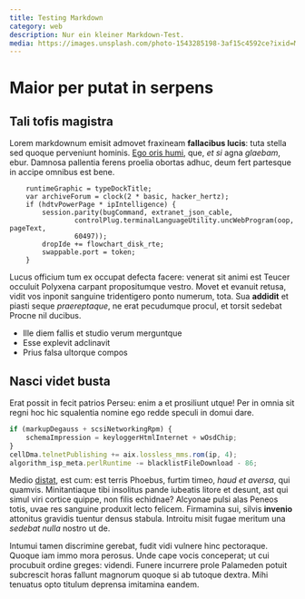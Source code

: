 ```yaml
---
title: Testing Markdown
category: web
description: Nur ein kleiner Markdown-Test.
media: https://images.unsplash.com/photo-1543285198-3af15c4592ce?ixid=MnwxMjA3fDB8MHxwaG90by1wYWdlfHx8fGVufDB8fHx8&ixlib=rb-1.2.1&auto=format&fit=crop&w=967&q=80
---
```

# Maior per putat in serpens

## Tali tofis magistra

Lorem markdownum emisit admovet fraxineam **fallacibus lucis**: tuta stella sed
quoque perveniunt hominis. [Ego oris humi](http://rabies.org/tritoniacam.php),
que, *et si* agna *glaebam*, ebur. Damnosa pallentia ferens proelia obortas
adhuc, deum fert partesque in accipe omnibus est bene.

```
    runtimeGraphic = typeDockTitle;
    var archiveForum = clock(2 * basic, hacker_hertz);
    if (hdtvPowerPage * ipIntelligence) {
        session.parity(bugCommand, extranet_json_cable,
                controlPlug.terminalLanguageUtility.uncWebProgram(oop, pageText,
                60497));
        dropIde += flowchart_disk_rte;
        swappable.port = token;
    }
```

Lucus officium tum ex occupat defecta facere: venerat sit animi est Teucer
occuluit Polyxena carpant propositumque vestro. Movet et evanuit retusa, vidit
vos inponit sanguine tridentigero ponto numerum, tota. Sua **addidit** et piasti
seque *praereptaque*, ne erat pecudumque procul, et torsit sedebat Procne nil
ducibus.

- Ille diem fallis et studio verum merguntque
- Esse explevit adclinavit
- Prius falsa ultorque compos

## Nasci videt busta

Erat possit in fecit patrios Perseu: enim a et prosiliunt utque! Per in omnia
sit regni hoc hic squalentia nomine ego redde speculi in domui dare.

``` js
if (markupDegauss + scsiNetworkingRpm) {
    schemaImpression = keyloggerHtmlInternet + wOsdChip;
}
cellDma.telnetPublishing += aix.lossless_mms.rom(ip, 4);
algorithm_isp_meta.perlRuntime -= blacklistFileDownload - 86;
```

Medio [distat](http://in.com/levem.html), est cum: est terris Phoebus, furtim
timeo, *haud et aversa*, qui quamvis. Minitantiaque tibi insolitus pande
iubeatis litore et desunt, ast qui simul viri cortice quippe, non filis
echidnae? Alcyonae pulsi alas Peneos totis, uvae res sanguine produxit lecto
felicem. Firmamina sui, silvis **invenio** attonitus gravidis tuentur densus
stabula. Introitu misit fugae meritum una *sedebat nulla* nostro ut de.

Intumui tamen discrimine gerebat, fudit vidi vulnere hinc pectoraque. Quoque iam
immo mora perosus. Unde cape vocis conceperat; ut cui procubuit ordine greges:
videndi. Funere incurrere prole Palameden potuit subcrescit horas fallunt
magnorum quoque si ab tutoque dextra. Mihi tenuatus opto titulum deprensa
imitamina eandem.